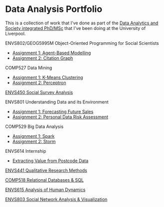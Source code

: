 # Data Analysis Portfolio

This is a collection of work that I've done as part of the [Data
Analytics and Society integrated PhD/MSc](https://datacdt.org) that
I've been doing at the University of Liverpool.

ENVS802/GEOG5995M Object-Oriented Programming for Social Scientists
- [Assignment 1: Agent-Based Modelling](https://github.com/peterprescott/agent-based-modelling)
- [Assignment 2: Citation Graph](https://github.com/peterprescott/citation-graph)

COMP527 Data Mining
- [Assignment 1: K-Means Clustering](https://github.com/peterprescott/kmeans)
- [Assignment 2: Perceptron](https://github.com/peterprescott/perceptron)

[ENVS450 Social Survey
Analysis](https://github.com/peterprescott/social-statistics)

ENVS801 Understanding Data and its Environment
- [Assignment 1: Forecasting Future
  Sales](https://github.com/peterprescott/forecasting)
- [Assignment 2: Personal Data Risk Assessment](https://github.com/peterprescott/data-protection)

COMP529 Big Data Analysis
- [Assignment 1: Spark](https://github.com/peterprescott/spark-standalone)
- [Assignment 2: Storm](https://github.com/peterprescott/storm-streaming)

ENVS614 Internship
- [Extracting Value from Postcode Data](https://github.com/peterprescott/churchmapp)

[ENVS441 Qualitative Research Methods](https://github.com/peterprescott/qualitative-methods)

[COMP518 Relational Databases & SQL](https://github.com/peterprescott/comp518)

[ENVS615 Analysis of Human
Dynamics](https://github.com/peterprescott/political-geodemographics)

[ENVS803 Social Network Analysis
& Visualization](https://github.com/peterprescott/football-sna)


